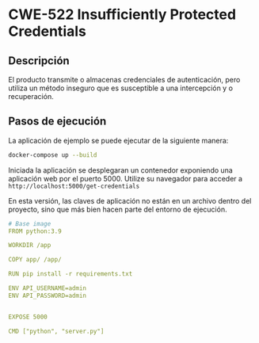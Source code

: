 # CWE-522 Insufficiently Protected Credentials
## Descripción
El producto transmite o almacenas credenciales de autenticación, pero utiliza un método inseguro que es susceptible a una intercepción y o recuperación.

## Pasos de ejecución
La aplicación de ejemplo se puede ejecutar de la siguiente manera:

```bash
docker-compose up --build
```
Iniciada la aplicación se desplegaran un contenedor exponiendo una aplicación web por el puerto 5000.
Utilize su navegador para acceder a `http://localhost:5000/get-credentials`


En esta versión, las claves de aplicación no están en un archivo dentro del proyecto, sino que más bien hacen parte del entorno de ejecución.
```yaml
# Base image
FROM python:3.9

WORKDIR /app

COPY app/ /app/

RUN pip install -r requirements.txt

ENV API_USERNAME=admin
ENV API_PASSWORD=admin


EXPOSE 5000

CMD ["python", "server.py"]
```